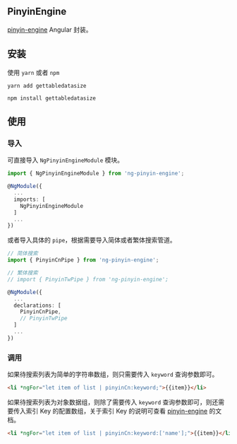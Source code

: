 ## PinyinEngine

[pinyin-engine](https://github.com/aui/pinyin-engine) Angular 封装。

## 安装


使用 `yarn` 或者 `npm`
```
yarn add gettabledatasize

npm install gettabledatasize
```


## 使用

### 导入

可直接导入 `NgPinyinEngineModule` 模块。

```typescript
import { NgPinyinEngineModule } from 'ng-pinyin-engine';

@NgModule({
  ...
  imports: [
    NgPinyinEngineModule
  ]
  ...
})
```

或者导入具体的 `pipe`，根据需要导入简体或者繁体搜索管道。

```typescript
// 简体搜索
import { PinyinCnPipe } from 'ng-pinyin-engine';

// 繁体搜索
// import { PinyinTwPipe } from 'ng-pinyin-engine';

@NgModule({
  ...
  declarations: [
    PinyinCnPipe,
    // PinyinTwPipe
  ]
  ...
})
``` 

### 调用

如果待搜索列表为简单的字符串数组，则只需要传入 `keyword` 查询参数即可。

```html
<li *ngFor="let item of list | pinyinCn:keyword;">{{item}}</li>
```

如果待搜索列表为对象数据组，则除了需要传入 `keyword` 查询参数即可，则还需要传入索引 Key 的配置数组，关于索引 Key 的说明可查看 [pinyin-engine](https://github.com/aui/pinyin-engine) 的文档。

```html
<li *ngFor="let item of list | pinyinCn:keyword:['name'];">{{item}}</li>
```

